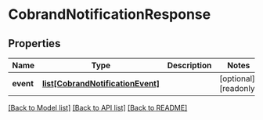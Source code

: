 # CobrandNotificationResponse


## Properties
Name | Type | Description | Notes
------------ | ------------- | ------------- | -------------
**event** | [**list[CobrandNotificationEvent]**](CobrandNotificationEvent.md) |  | [optional] [readonly] 

[[Back to Model list]](../README.md#documentation-for-models) [[Back to API list]](../README.md#documentation-for-api-endpoints) [[Back to README]](../README.md)


